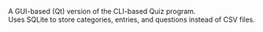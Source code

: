 A GUI-based (Qt) version of the CLI-based Quiz program.<br>
Uses SQLite to store categories, entries, and questions instead of CSV files.